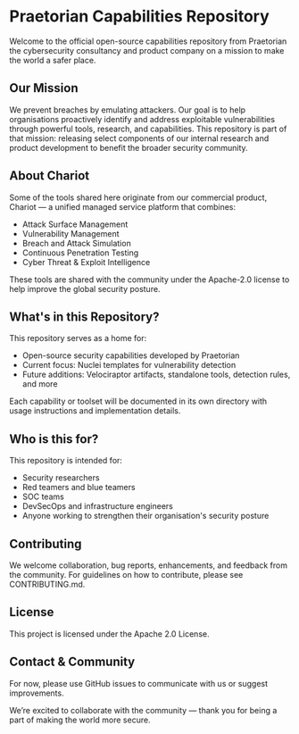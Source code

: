 # Praetorian Capabilities Repository

Welcome to the official open-source capabilities repository from Praetorian the cybersecurity consultancy and product company on a mission to make the world a safer place.

## Our Mission
We prevent breaches by emulating attackers. Our goal is to help organisations proactively identify and address exploitable vulnerabilities through powerful tools, research, and capabilities. This repository is part of that mission: releasing select components of our internal research and product development to benefit the broader security community.

## About Chariot
Some of the tools shared here originate from our commercial product, Chariot — a unified managed service platform that combines:

* Attack Surface Management
* Vulnerability Management
* Breach and Attack Simulation
* Continuous Penetration Testing
* Cyber Threat & Exploit Intelligence

These tools are shared with the community under the Apache-2.0 license to help improve the global security posture.

## What's in this Repository?
This repository serves as a home for:

* Open-source security capabilities developed by Praetorian
* Current focus: Nuclei templates for vulnerability detection
* Future additions: Velociraptor artifacts, standalone tools, detection rules, and more

Each capability or toolset will be documented in its own directory with usage instructions and implementation details.

## Who is this for?
This repository is intended for:

* Security researchers
* Red teamers and blue teamers
* SOC teams
* DevSecOps and infrastructure engineers
* Anyone working to strengthen their organisation's security posture

## Contributing

We welcome collaboration, bug reports, enhancements, and feedback from the community. For guidelines on how to contribute, please see CONTRIBUTING.md.
## License

This project is licensed under the Apache 2.0 License.

## Contact & Community
For now, please use GitHub issues to communicate with us or suggest improvements.

We’re excited to collaborate with the community — thank you for being a part of making the world more secure.
